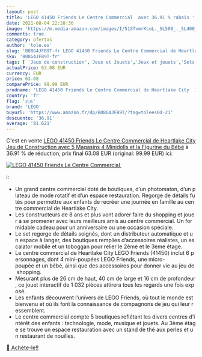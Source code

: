```yaml
---
layout: post
title: 'LEGO 41450 Friends Le Centre Commercial  avec 36.91 % rabais '
date: 2021-08-04 22:28:30
image: 'https://m.media-amazon.com/images/I/51STvmrKcuL._SL500_._SL400_.jpg'
comments: true
category: ofertas
author: 'tole.es'
slug: 'B08G4JFB9T-fr LEGO 41450 Friends Le Centre Commercial de Heartlake City...'
sku: 'B08G4JFB9T-fr'
tags: [ 'Jeux de construction','Jeux et Jouets','Jeux et jouets','Sets de jeux de construction','lego', ]
actualPrice: 63.08 EUR
currency: EUR
price: 63.08
comparePrice: 99.99 EUR
prodname: 'LEGO 41450 Friends Le Centre Commercial de Heartlake City  Jeu de Construction avec 5 Magasins  4 Minidolls et la Figurine du Bébé'
country: 'fr'
flag: '🇫🇷'
brand: 'LEGO'
buyurl: 'https://www.amazon.fr/dp/B08G4JFB9T/?tag=tolees0d-21'
descuento: '36.91'
average: '81.621'
---
```


C'est en vente [LEGO 41450 Friends Le Centre Commercial de Heartlake City  Jeu de Construction avec 5 Magasins  4 Minidolls et la Figurine du Bébé](https://www.amazon.fr/dp/B08G4JFB9T/?tag=tolees0d-21)  à  36.91 % de réduction, prix final  63.08 EUR (original: 99.99 EUR) ici:

[![LEGO 41450 Friends Le Centre Commercial ](https://m.media-amazon.com/images/I/51STvmrKcuL._SL500_._SL400_.jpg)](https://www.amazon.fr/dp/B08G4JFB9T/?tag=tolees0d-21)

ℹ️:

- Un grand centre commercial doté de boutiques, d’un photomaton, d’un plateau de mode rotatif et d’un espace restauration. Regorge de détails futés pour permettre aux enfants de recréer une journée en famille au centre commercial de Heartlake City.
- Les constructeurs de 8 ans et plus vont adorer faire du shopping et jouer à se promener avec leurs meilleurs amis au centre commercial. Un formidable cadeau pour un anniversaire ou une occasion spéciale.
- Le set regorge de détails soignés, dont un distributeur automatique et un espace à langer, des boutiques remplies d’accessoires réalistes, un escalator mobile et un toboggan pour relier le 2ème et le 3ème étage.
- Le centre commercial de Heartlake City LEGO Friends (41450) inclut 6 personnages, dont 4 mini-poupées LEGO Friends, une micro-poupée et un bébé, ainsi que des accessoires pour donner vie au jeu de shopping.
- Mesurant plus de 26 cm de haut, 40 cm de large et 16 cm de profondeur, ce jouet interactif de 1 032 pièces attirera tous les regards une fois exposé.
- Les enfants découvrent l’univers de LEGO Friends, où tout le monde est bienvenu et où ils font la connaissance de compagnons de jeu qui leur ressemblent.
- Le centre commercial compte 5 boutiques reflétant les divers centres d’intérêt des enfants : technologie, mode, musique et jouets. Au 3ème étage se trouve un espace restauration avec un stand de thé aux perles et un restaurant de nouilles.

[🛒 Achète-le!!](https://www.amazon.fr/dp/B08G4JFB9T/?tag=tolees0d-21)
